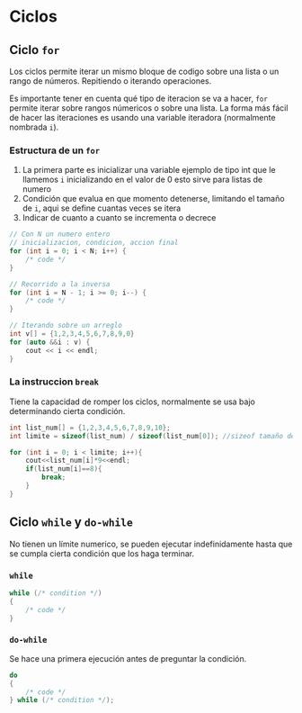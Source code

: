 # Ciclos

## Ciclo `for`

Los ciclos permite iterar un mismo bloque de codigo sobre una lista o un rango de números. Repitiendo o iterando operaciones.

Es importante tener en cuenta qué tipo de iteracion se va a hacer, `for` permite iterar sobre rangos númericos o sobre una lista. La forma más fácil de hacer las iteraciones es usando una variable iteradora (normalmente nombrada `i`).

### Estructura de un `for`

1. La primera parte es inicializar una variable ejemplo de tipo int que le llamemos `i` inicializando en el valor de 0 esto sirve para listas de numero
2. Condición que evalua en que momento detenerse, limitando el tamaño de `i`, aqui se define cuantas veces se itera
3. Indicar de cuanto a cuanto se incrementa o decrece

```C++
// Con N un numero entero
// inicializacion, condicion, accion final
for (int i = 0; i < N; i++) {
    /* code */
}

// Recorrido a la inversa
for (int i = N - 1; i >= 0; i--) {
    /* code */
}

// Iterando sobre un arreglo
int v[] = {1,2,3,4,5,6,7,8,9,0}
for (auto &&i : v) {
    cout << i << endl;
}
```

### La instruccion `break`

Tiene la capacidad de romper los ciclos, normalmente se usa bajo determinando cierta condición.

```C++
int list_num[] = {1,2,3,4,5,6,7,8,9,10};
int limite = sizeof(list_num) / sizeof(list_num[0]); //sizeof tamaño de la variable, 4 bits por entero

for (int i = 0; i < limite; i++){
    cout<<list_num[i]*9<<endl;
    if(list_num[i]==8){
        break;
    }
}
```

## Ciclo `while` y `do-while`

No tienen un límite numerico, se pueden ejecutar indefinidamente hasta que se cumpla cierta condición que los haga terminar.

### `while`

```C++
while (/* condition */)
{
    /* code */
}
```

### `do-while`

Se hace una primera ejecución antes de preguntar la condición.

```C++
do
{
    /* code */
} while (/* condition */);
```
